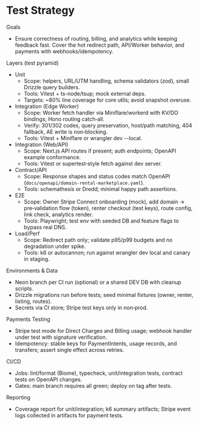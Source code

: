 # Test Strategy

Goals
- Ensure correctness of routing, billing, and analytics while keeping feedback fast. Cover the hot redirect path, API/Worker behavior, and payments with webhooks/idempotency.

Layers (test pyramid)
- Unit
  - Scope: helpers, URL/UTM handling, schema validators (zod), small Drizzle query builders.
  - Tools: Vitest + ts-node/tsup; mock external deps.
  - Targets: ~80% line coverage for core utils; avoid snapshot overuse.
- Integration (Edge Worker)
  - Scope: Worker fetch handler via Miniflare/workerd with KV/DO bindings; Hono routing catch‑all.
  - Verify: 301/302 codes, query preservation, host/path matching, 404 fallback, AE write is non‑blocking.
  - Tools: Vitest + Miniflare or wrangler dev --local.
- Integration (Web/API)
  - Scope: Next.js API routes if present; auth endpoints; OpenAPI example conformance.
  - Tools: Vitest or supertest‑style fetch against dev server.
- Contract/API
  - Scope: Response shapes and status codes match OpenAPI (`docs/openapi/domain-rental-marketplace.yaml`).
  - Tools: schemathesis or Dredd; minimal happy path assertions.
- E2E
  - Scope: Owner Stripe Connect onboarding (mock), add domain → pre‑validation flow (token), renter checkout (test keys), route config, link check, analytics render.
  - Tools: Playwright; test env with seeded DB and feature flags to bypass real DNS.
- Load/Perf
  - Scope: Redirect path only; validate p95/p99 budgets and no degradation under spike.
  - Tools: k6 or autocannon; run against wrangler dev local and canary in staging.

Environments & Data
- Neon branch per CI run (optional) or a shared DEV DB with cleanup scripts.
- Drizzle migrations run before tests; seed minimal fixtures (owner, renter, listing, routes).
- Secrets via CI store; Stripe test keys only in non‑prod.

Payments Testing
- Stripe test mode for Direct Charges and Billing usage; webhook handler under test with signature verification.
- Idempotency: stable keys for PaymentIntents, usage records, and transfers; assert single effect across retries.

CI/CD
- Jobs: lint/format (Biome), typecheck, unit/integration tests, contract tests on OpenAPI changes.
- Gates: main branch requires all green; deploy on tag after tests.

Reporting
- Coverage report for unit/integration; k6 summary artifacts; Stripe event logs collected in artifacts for payment tests.


